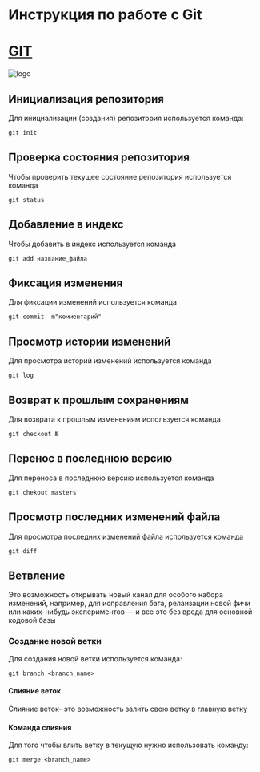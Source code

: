 # **Инструкция по работе с Git**

# [GIT](https://git-scm.com/)

![logo](Git.svg)

## Инициализация репозитория

Для инициализации (создания) репозитория используется команда:

    git init

## Проверка состояния репозитория

Чтобы проверить текущее состояние репозитория используется команда 

    git status

## Добавление в индекс

Чтобы добавить в индекс используется команда 

    git add название_файла

## Фиксация изменения

Для фиксации изменений используется команда

    git commit -m"комментарий"

## Просмотр истории изменений
Для просмотра историй изменений используется команда

    git log

## Возврат к прошлым сохранениям
Для возврата к прошлым изменениям используется команда

    git checkout №

## Перенос в последнюю версию
Для переноса в последнюю версию используется команда

    git chekout masters

 ##  Просмотр последних изменений файла
 Для просмотра последних изменений файла используется команда

    git diff

## Ветвление

Это возможность открывать новый канал для особого набора изменений, например, для исправления бага, релаизации новой фичи или каких-нибудь экспериментов — и все это без вреда для основной кодовой базы

### Создание новой ветки

Для создания новой ветки используется команда:

    git branch <branch_name>

#### Слияние веток

Слияние веток- это возможность залить свою ветку в главную ветку

#### Команда слияния

Для того чтобы влить ветку в текущую нужно использовать команду:

    git merge <branch_name>
